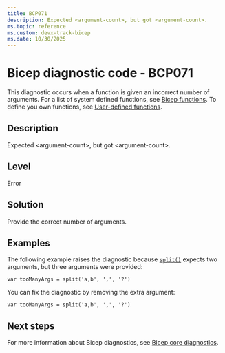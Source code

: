 ```yaml
---
title: BCP071
description: Expected <argument-count>, but got <argument-count>.
ms.topic: reference
ms.custom: devx-track-bicep
ms.date: 10/30/2025
---
```


# Bicep diagnostic code - BCP071

This diagnostic occurs when a function is given an incorrect number of arguments. For a list of system defined functions, see [Bicep functions](../bicep-functions-any.md).  To define you own functions, see [User-defined functions](../user-defined-functions.md).

## Description

Expected \<argument-count>, but got \<argument-count>.

## Level

Error

## Solution

Provide the correct number of arguments.

## Examples

The following example raises the diagnostic because [`split()`](../bicep-functions-string.md#split) expects two arguments, but three arguments were provided:

```bicep
var tooManyArgs = split('a,b', ',', '?')
```

You can fix the diagnostic by removing the extra argument:

```bicep
var tooManyArgs = split('a,b', ',', '?')
```

## Next steps

For more information about Bicep diagnostics, see [Bicep core diagnostics](../bicep-core-diagnostics.md).

